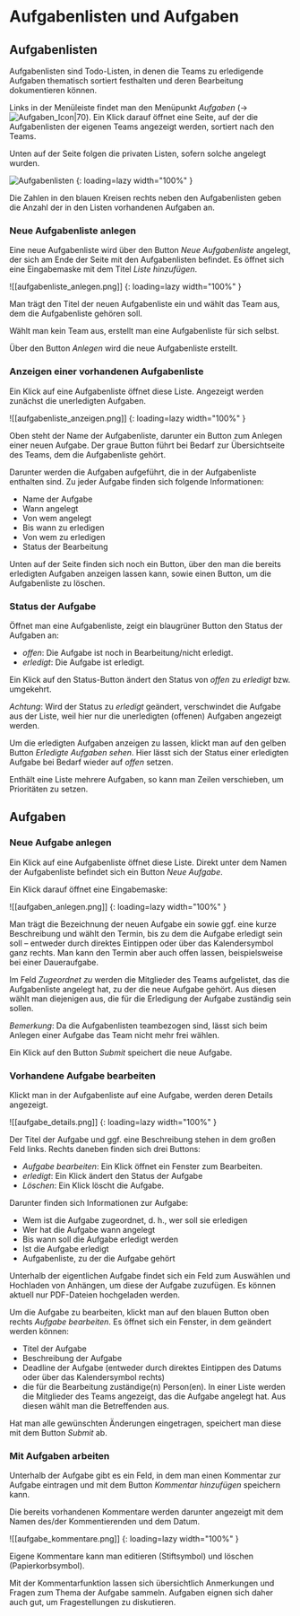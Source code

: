 # Aufgabenlisten und Aufgaben

## Aufgabenlisten

Aufgabenlisten sind Todo-Listen, in denen die Teams zu erledigende
Aufgaben thematisch sortiert festhalten und deren Bearbeitung
dokumentieren können.

Links in der Menüleiste findet man den Menüpunkt *Aufgaben* \(→![Aufgaben_Icon|70](aufgaben_icon.png)\). Ein Klick darauf öffnet eine Seite, auf der die Aufgabenlisten der eigenen Teams
angezeigt werden, sortiert nach den Teams.

Unten auf der Seite folgen die privaten Listen, sofern solche angelegt wurden.

![Aufgabenlisten](aufgabenlisten.png)
{: loading=lazy width="100%" }

Die Zahlen in den blauen Kreisen rechts neben den Aufgabenlisten geben
die Anzahl der in den Listen vorhandenen Aufgaben an.

### Neue Aufgabenliste anlegen

Eine neue Aufgabenliste wird über den Button *Neue Aufgabenliste* angelegt,
der sich am Ende der Seite mit den Aufgabenlisten befindet. Es öffnet
sich eine Eingabemaske mit dem Titel *Liste hinzufügen*.

![[aufgabenliste_anlegen.png]]
{: loading=lazy width="100%" }

Man trägt den Titel der neuen Aufgabenliste ein und wählt das Team aus,
dem die Aufgabenliste gehören soll.

Wählt man kein Team aus, erstellt man eine Aufgabenliste für sich
selbst.

Über den Button *Anlegen* wird die neue Aufgabenliste erstellt.

### Anzeigen einer vorhandenen Aufgabenliste

Ein Klick auf eine Aufgabenliste öffnet diese Liste. Angezeigt werden
zunächst die unerledigten Aufgaben.

![[aufgabenliste_anzeigen.png]]
{: loading=lazy width="100%" }

Oben steht der Name der Aufgabenliste, darunter ein Button zum Anlegen
einer neuen Aufgabe. Der graue Button führt bei Bedarf zur
Übersichtseite des Teams, dem die Aufgabenliste gehört.

Darunter werden die Aufgaben aufgeführt, die in der Aufgabenliste
enthalten sind. Zu jeder Aufgabe finden sich folgende Informationen:

- Name der Aufgabe
- Wann angelegt
- Von wem angelegt
- Bis wann zu erledigen
- Von wem zu erledigen
- Status der Bearbeitung

Unten auf der Seite finden sich noch ein Button, über den man die
bereits erledigten Aufgaben anzeigen lassen kann, sowie einen Button, um
die Aufgabenliste zu löschen.

### Status der Aufgabe

Öffnet man eine Aufgabenliste, zeigt ein blaugrüner Button den Status
der Aufgaben an:

- *offen*: Die Aufgabe ist noch in Bearbeitung/nicht erledigt.
- *erledigt*: Die Aufgabe ist erledigt.

Ein Klick auf den Status-Button ändert den Status von *offen* zu
*erledigt* bzw. umgekehrt.

*Achtung*: Wird der Status zu *erledigt* geändert, verschwindet die
Aufgabe aus der Liste, weil hier nur die unerledigten (offenen) Aufgaben
angezeigt werden.

Um die erledigten Aufgaben anzeigen zu lassen, klickt man auf den gelben
Button *Erledigte Aufgaben sehen*. Hier lässt sich der Status einer
erledigten Aufgabe bei Bedarf wieder auf *offen* setzen.

Enthält eine Liste mehrere Aufgaben, so kann man Zeilen verschieben, um Prioritäten zu setzen.

## Aufgaben

### Neue Aufgabe anlegen

Ein Klick auf eine Aufgabenliste öffnet diese Liste. Direkt unter dem
Namen der Aufgabenliste befindet sich ein Button *Neue Aufgabe*.

Ein Klick darauf öffnet eine Eingabemaske:

![[aufgaben_anlegen.png]]
{: loading=lazy width="100%" }

Man trägt die Bezeichnung der neuen Aufgabe ein sowie ggf. eine kurze
Beschreibung und wählt den Termin, bis zu dem die Aufgabe erledigt sein
soll – entweder durch direktes Eintippen oder über das Kalendersymbol
ganz rechts. Man kann den Termin aber auch offen lassen, beispielsweise bei einer Daueraufgabe.

Im Feld *Zugeordnet zu* werden die Mitglieder des Teams aufgelistet, das
die Aufgabenliste angelegt hat, zu der die neue Aufgabe gehört. Aus
diesen wählt man diejenigen aus, die für die Erledigung der Aufgabe
zuständig sein sollen.

*Bemerkung*: Da die Aufgabenlisten teambezogen sind, lässt sich beim
Anlegen einer Aufgabe das Team nicht mehr frei wählen.

Ein Klick auf den Button *Submit* speichert die neue Aufgabe.

### Vorhandene Aufgabe bearbeiten

Klickt man in der Aufgabenliste auf eine Aufgabe, werden deren Details
angezeigt.

![[aufgabe_details.png]]
{: loading=lazy width="100%" }

Der Titel der Aufgabe und ggf. eine Beschreibung stehen in dem großen Feld
links. Rechts daneben finden sich drei Buttons:

- *Aufgabe bearbeiten*: Ein Klick öffnet ein Fenster zum Bearbeiten.
- *erledigt*: Ein Klick ändert den Status der Aufgabe
- *Löschen*: Ein Klick löscht die Aufgabe.

Darunter finden sich Informationen zur Aufgabe:

- Wem ist die Aufgabe zugeordnet, d. h., wer soll sie erledigen
- Wer hat die Aufgabe wann angelegt
- Bis wann soll die Aufgabe erledigt werden
- Ist die Aufgabe erledigt
- Aufgabenliste, zu der die Aufgabe gehört

Unterhalb der eigentlichen Aufgabe findet sich ein Feld zum Auswählen
und Hochladen von Anhängen, um diese der Aufgabe zuzufügen. Es können aktuell nur PDF-Dateien hochgeladen werden.

Um die Aufgabe zu bearbeiten, klickt man auf den blauen Button oben
rechts *Aufgabe bearbeiten*. Es öffnet sich ein Fenster, in dem geändert
werden können:

- Titel der Aufgabe
- Beschreibung der Aufgabe
- Deadline der Aufgabe (entweder durch direktes Eintippen des Datums
oder über das Kalendersymbol rechts)
- die für die Bearbeitung zuständige(n) Person(en). In einer Liste
werden die Mitglieder des Teams angezeigt, das die Aufgabe angelegt hat.
Aus diesen wählt man die Betreffenden aus.

Hat man alle gewünschten Änderungen eingetragen, speichert man diese mit
dem Button *Submit* ab.

### Mit Aufgaben arbeiten

Unterhalb der Aufgabe gibt es ein Feld, in dem man einen Kommentar zur Aufgabe eintragen und mit dem Button *Kommentar hinzufügen* speichern kann.

Die bereits vorhandenen Kommentare werden darunter angezeigt mit dem
Namen des/der Kommentierenden und dem Datum.

![[aufgabe_kommentare.png]]
{: loading=lazy width="100%" }

Eigene Kommentare kann man editieren (Stiftsymbol) und löschen (Papierkorbsymbol).

Mit der Kommentarfunktion lassen sich übersichtlich Anmerkungen und Fragen zum Thema der Aufgabe sammeln. Aufgaben eignen sich daher auch gut, um Fragestellungen zu diskutieren.
